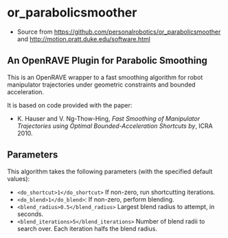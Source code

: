 # or_parabolicsmoother #
* Source from https://github.com/personalrobotics/or_parabolicsmoother and http://motion.pratt.duke.edu/software.html

## An OpenRAVE Plugin for Parabolic Smoothing ##

This is an OpenRAVE wrapper to a fast smoothing algorithm for robot manipulator
trajectories under geometric constraints and bounded acceleration.

It is based on code provided with the paper:
  * K. Hauser and V. Ng-Thow-Hing, *Fast Smoothing of Manipulator Trajectories using Optimal Bounded-Acceleration Shortcuts by*, ICRA 2010.

## Parameters

This algorithm takes the following parameters (with the specified default values):

- `<do_shortcut>1</do_shortcut>` If non-zero, run shortcutting iterations. 
- `<do_blend>1</do_blend>`: If non-zero, perform blending.
- `<blend_radius>0.5</blend_radius>` Largest blend radius to attempt, in seconds.
- `<blend_iterations>5</blend_iterations>` Number of blend radii to search over.
  Each iteration halfs the blend radius.
